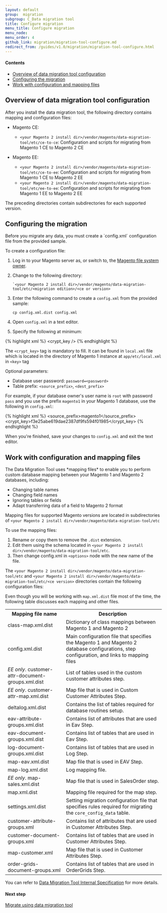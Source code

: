 ```yaml
---
layout: default
group:  migration
subgroup: C_Data migration tool
title: Configure migration
menu_title: Configure migration
menu_node: 
menu_order: 4
github_link: migration/migration-tool-configure.md
redirect_from: /guides/v1.0/migration/migration-tool-configure.html
---
```


#### Contents
*	<a href="#migration-configure-over">Overview of data migration tool configuration</a>
*	<a href="#migration-configure">Configuring the migration</a>
*	<a href="#migration-config">Work with configuration and mapping files</a>

<h2 id="migration-configure-over">Overview of data migration tool configuration</h2>
After you install the data migration tool, the following directory contains mapping and configuration files:

*	Magento CE:

	*	`<your Magento 2 install dir>/vendor/magento/data-migration-tool/etc/ce-to-ce`: Configuration and scripts for migrating from Magento 1 CE to Magento 2 CE

*	Magento EE:

	*	`<your Magento 2 install dir>/vendor/magento/data-migration-tool/etc/ce-to-ee`: Configuration and scripts for migrating from Magento 1 CE to Magento 2 EE
	*	`<your Magento 2 install dir>/vendor/magento/data-migration-tool/etc/ee-to-ee`: Configuration and scripts for migrating from Magento 1 EE to Magento 2 EE 

The preceding directories contain subdirectories for each supported version.

<h2 id="migration-configure">Configuring the migration</h2>
Before you migrate any data, you must create a `config.xml` configuration file from the provided sample.

To create a configuration file:

1.	Log in to your Magento server as, or switch to, the <a href="{{ site.gdeurl }}install-gde/prereq/apache-user.html">Magento file system owner</a>.
2.	Change to the following directory:

		`<your Magento 2 install dir>/vendor/magento/data-migration-tool/etc/<migration edition>/<ce or version>
3.	Enter the following command to create a `config.xml` from the provided sample:

		cp config.xml.dist config.xml

4.	Open `config.xml` in a text editor.
5.	Specify the following at minimum:

{% highlight xml %}
<source>
    <database host="127.0.0.1" name="magento1" user="root"/>
</source>
<destination>
    <database host="127.0.0.1" name="magento2" user="root"/>
</destination>
<options>
    <crypt_key />
</options>
{% endhighlight %}

The `<crypt_key>` tag is mandatory to fill. It can be found in `local.xml` file which is located in the directory of Magento 1 instance at `app/etc/local.xml` in `<key>` tag

Optional parameters:

*	Database user password: `password=<password>`
*	Table prefix: `<source_prefix>`, `<dest_prefix>`

For example, if your database owner's user name is `root` with password `pass` and you use the prefix `magento1` in your Magento 1 database, use the following in `config.xml`:

{% highlight xml %}
<source>
    <database host="127.0.0.1" name="magento1" user="root" password="pass"/>
</source>
<destination>
    <database host="127.0.0.1" name="magento2" user="root" password="pass"/>
</destination>
<options>
    <source_prefix>magento1</source_prefix>
    <crypt_key>f3e25abe619dae2387df9fs594f01985</crypt_key>
</options>
{% endhighlight %}

When you're finished, save your changes to `config.xml` and exit the text editor.

<h2 id="migration-config">Work with configuration and mapping files</h2>
The Data Migration Tool uses *mapping files* to enable you to perform custom database mapping between your Magento 1 and Magento 2 databases, including:

*	Changing table names
*	Changing field names
*	Ignoring tables or fields
*	Adapt transferring data of a field to Magento 2 format

Mapping files for supported Magento versions are located in subdirectories of `<your Magento 2 install dir>/vendor/magento/data-migration-tool/etc`

To use the mapping files:

1.	Rename or copy them to remove the `.dist` extension.
2.	Edit them using the schema located in `<your Magento 2 install dir>/vendor/magento/data-migration-tool/etc`.
3.	Then change config.xml in `<options>` node with the new name of the file.

The `<your Magento 2 install dir>/vendor/magento/data-migration-tool/etc` and `<your Magento 2 install dir>/vendor/magento/data-migration-tool/etc/<ce version>` directories contain the following configuration files:

Even though you will be working with `map.xml.dist` file most of the time, the following table discusses each mapping and other files.

<table>
<tbody>
	<tr>
		<th>Mapping file name</th>
		<th>Description</th>
	</tr>
<tr>
	<td>class-map.xml.dist</td>
	<td>Dictionary of class mappings between Magento 1 and Magento 2</td>
</tr>
<tr>
	<td>config.xml.dist</td>
	<td>Main configuration file that specifies the Magento 1 and Magento 2 database configurations, step configuration, and links to mapping files</td>
</tr>
<tr>
	<td><em>EE only</em>. customer-attr-document-groups.xml.dist</td>
	<td>List of tables used in the custom customer attributes step.</td>
</tr>
<tr>
	<td><em>EE only</em>. customer-attr-map.xml.dist</td>
	<td>Map file that is used in Custom Customer Attributes Step.</td>
</tr>
<tr>
	<td>deltalog.xml.dist</td>
	<td>Contains the list of tables required for database routines setup.</td>
</tr>
<tr>
	<td>eav-attribute-groups.xml.dist</td>
	<td>Contains list of attributes that are used in Eav Step.</td>
</tr>
<tr>
	<td>eav-document-groups.xml.dist</td>
	<td>Contains list of tables that are used in Eav Step.</td>
</tr>
<tr>
	<td>log-document-groups.xml.dist</td>
	<td>Contains list of tables that are used in Log Step.</td>
</tr>
<tr>
	<td>map-eav.xml.dist</td>
	<td>Map file that is used in EAV Step.</td>
</tr>
<tr>
	<td>map-log.xml.dist</td>
	<td>Log mapping file.</td>
</tr>
<tr>
	<td><em>EE only</em>. map-sales.xml.dist</td>
	<td>Map file that is used in SalesOrder step.</td>
</tr>
<tr>
	<td>map.xml.dist</td>
	<td>Mapping file required for the map step.</td>
</tr>
<tr>
	<td>settings.xml.dist</td>
	<td>Setting migration configuration file that specifies rules required for migrating the <code>core_config_data</code> table.</td>
</tr>

<tr>
	<td>customer-attribute-groups.xml</td>
	<td>Contains list of attributes that are used in Customer Attributes Step.</td>
</tr>

<tr>
	<td>customer-document-groups.xml</td>
	<td>Contains list of tables that are used in Customer Attributes Step.</td>
</tr>

<tr>
	<td>map-customer.xml</td>
	<td>Map file that is used in Customer Attributes Step.</td>
</tr>

<tr>
	<td>order-grids-document-groups.xml</td>
	<td>Contains list of tables that are used in OrderGrids Step.</td>
</tr>

</tbody>
</table>

You can refer to <a href="{{ site.gdeurl }}migration/migration-tool-internal-spec.html"> Data Migration Tool Internal Specification</a> for more details.

#### Next step
<a href="{{ site.gdeurl }}migration/migration-migrate-settings.html">Migrate using data migration tool</a>
